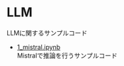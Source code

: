 # LLM
LLMに関するサンプルコード

- [1_mistral.ipynb](https://github.com/toshi-4886/LLM/blob/main/notebook/1_mistral.ipynb)  
Mistralで推論を行うサンプルコード

